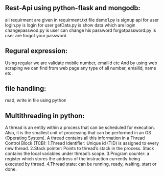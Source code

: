 
Rest-Api using python-flask and mongodb:
----------------------------------------
all requirment are given in requirment.txt file
demo1.py is signup api for user
login.py is login for user
getData.py is show data which are login
changepasswod.py is user can change his password
forgotpassword.py is user are forgot your password

Regural expression:
-------------------
Using regular we are validate mobile number, emailId etc
And by using web scraping we can find from web page any type of all number, emailId, name etc.

file handling:
--------------

read, write in file using python


Multithreading in python:
-------------------------
A thread is an entity within a process that can be scheduled for execution. Also, it is the smallest unit of processing that can be performed in an OS (Operating System).
A thread contains all this information in a Thread Control Block (TCB):
    1.Thread Identifier: Unique id (TID) is assigned to every new thread.
    2.Stack pointer: Points to thread’s stack in the process. Stack contains the local variables under thread’s scope.
    3.Program counter: a register which stores the address of the instruction currently being executed by thread.
    4.Thread state: can be running, ready, waiting, start or done.
    

